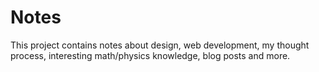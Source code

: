 # Notes

This project contains notes about design, web development, my thought process, interesting math/physics knowledge, blog posts and more.
 
